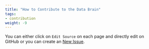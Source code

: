 ```yaml
---
title: "How to Contribute to the Data Brain"
tags:
- contribution
weight: -9
---
```

You can either click on `Edit Source` on each page and directly edit on GitHub or you can create an [New Issue](https://github.com/airbytehq/data-brain/issues).